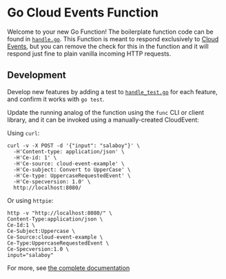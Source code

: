# Go Cloud Events Function

Welcome to your new Go Function! The boilerplate function code can be found in [`handle.go`](handle.go). This Function is meant to respond exclusively to [Cloud Events](https://cloudevents.io/), but you can remove the check for this in the function and it will respond just fine to plain vanilla incoming HTTP requests.

## Development

Develop new features by adding a test to [`handle_test.go`](handle_test.go) for each feature, and confirm it works with `go test`.

Update the running analog of the function using the `func` CLI or client library, and it can be invoked using a manually-created CloudEvent:

Using `curl`: 

```console
curl -v -X POST -d '{"input": "salaboy"}' \
  -H'Content-type: application/json' \
  -H'Ce-id: 1' \
  -H'Ce-source: cloud-event-example' \
  -H'Ce-subject: Convert to UpperCase' \
  -H'Ce-type: UppercaseRequestedEvent' \
  -H'Ce-specversion: 1.0' \
  http://localhost:8080/
```

Or using `httpie`:

```console
http -v "http://localhost:8080/" \
Content-Type:application/json \
Ce-Id:1 \
Ce-Subject:Uppercase \
Ce-Source:cloud-event-example \
Ce-Type:UppercaseRequestedEvent \
Ce-Specversion:1.0 \
input="salaboy"
```

For more, see [the complete documentation]('https://github.com/knative-sandbox/kn-plugin-func/tree/main/docs')

